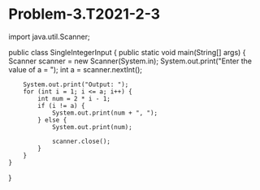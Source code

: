# Problem-3.T2021-2-3

 import java.util.Scanner;

public class SingleIntegerInput {
    public static void main(String[] args) {
        Scanner scanner = new Scanner(System.in);
        System.out.print("Enter the value of a = ");
        int a = scanner.nextInt();

        System.out.print("Output: ");
        for (int i = 1; i <= a; i++) {
            int num = 2 * i - 1;
            if (i != a) {
                System.out.print(num + ", ");
            } else {
                System.out.print(num);
                
                scanner.close();
            }
        }
    }
}

